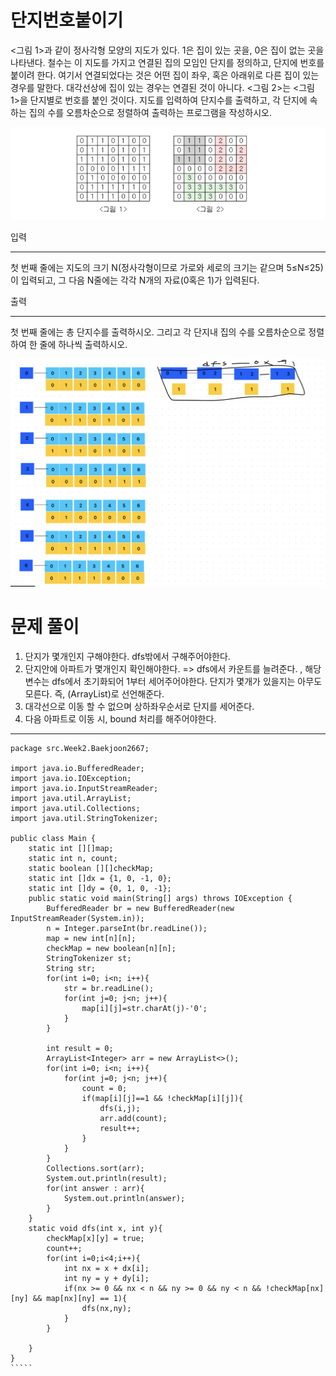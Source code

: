 # 단지번호붙이기

<그림 1>과 같이 정사각형 모양의 지도가 있다. 1은 집이 있는 곳을, 0은 집이 없는 곳을 나타낸다. 철수는 이 지도를 가지고 연결된 집의 모임인 단지를 정의하고, 단지에 번호를 붙이려 한다. 여기서 연결되었다는 것은 어떤 집이 좌우, 혹은 아래위로 다른 집이 있는 경우를 말한다. 대각선상에 집이 있는 경우는 연결된 것이 아니다. <그림 2>는 <그림 1>을 단지별로 번호를 붙인 것이다. 지도를 입력하여 단지수를 출력하고, 각 단지에 속하는 집의 수를 오름차순으로 정렬하여 출력하는 프로그램을 작성하시오.

![img.png](img.png)

입력
- - - 
첫 번째 줄에는 지도의 크기 N(정사각형이므로 가로와 세로의 크기는 같으며 5≤N≤25)이 입력되고, 그 다음 N줄에는 각각 N개의 자료(0혹은 1)가 입력된다.

출력
- - -
첫 번째 줄에는 총 단지수를 출력하시오. 그리고 각 단지내 집의 수를 오름차순으로 정렬하여 한 줄에 하나씩 출력하시오.

![img_1.png](img_1.png)

# 문제 풀이 
1. 단지가 몇개인지 구해야한다. dfs밖에서 구해주어야한다.  
2. 단지안에 아파트가 몇개인지 확인해야한다. => dfs에서 카운트를 늘려준다. , 해당 변수는 dfs에서 초기화되어 1부터 세어주어야한다. 단지가 몇개가 있을지는 아무도 모른다. 즉, (ArrayList)로 선언해준다.  
3. 대각선으로 이동 할 수 없으며 상하좌우순서로 단지를 세어준다. 
4. 다음 아파트로 이동 시, bound 처리를 해주어야한다.
- - -
``````
package src.Week2.Baekjoon2667;

import java.io.BufferedReader;
import java.io.IOException;
import java.io.InputStreamReader;
import java.util.ArrayList;
import java.util.Collections;
import java.util.StringTokenizer;

public class Main {
    static int [][]map;
    static int n, count;
    static boolean [][]checkMap;
    static int []dx = {1, 0, -1, 0};
    static int []dy = {0, 1, 0, -1};
    public static void main(String[] args) throws IOException {
        BufferedReader br = new BufferedReader(new InputStreamReader(System.in));
        n = Integer.parseInt(br.readLine());
        map = new int[n][n];
        checkMap = new boolean[n][n];
        StringTokenizer st;
        String str;
        for(int i=0; i<n; i++){
            str = br.readLine();
            for(int j=0; j<n; j++){
                map[i][j]=str.charAt(j)-'0';
            }
        }

        int result = 0;
        ArrayList<Integer> arr = new ArrayList<>();
        for(int i=0; i<n; i++){
            for(int j=0; j<n; j++){
                count = 0;
                if(map[i][j]==1 && !checkMap[i][j]){
                    dfs(i,j);
                    arr.add(count);
                    result++;
                }
            }
        }
        Collections.sort(arr);
        System.out.println(result);
        for(int answer : arr){
            System.out.println(answer);
        }
    }
    static void dfs(int x, int y){
        checkMap[x][y] = true;
        count++;
        for(int i=0;i<4;i++){
            int nx = x + dx[i];
            int ny = y + dy[i];
            if(nx >= 0 && nx < n && ny >= 0 && ny < n && !checkMap[nx][ny] && map[nx][ny] == 1){
                dfs(nx,ny);
            }
        }

    }
}
````` 